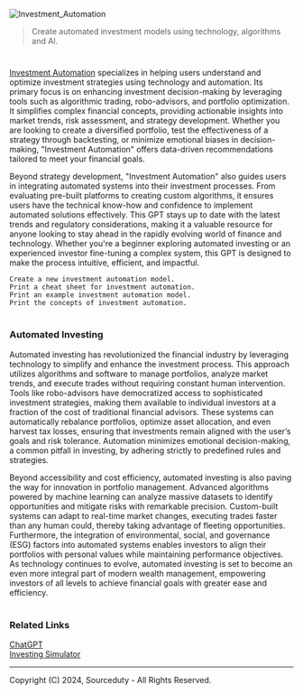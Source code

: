 ![Investment_Automation](https://github.com/user-attachments/assets/6080128e-bf72-471d-8cb1-422ddc9a4986)

> Create automated investment models using technology, algorithms and AI.
#

[Investment Automation](https://chatgpt.com/g/g-67522b22a9408191ad3c5af4547636c2-investment-automation) specializes in helping users understand and optimize investment strategies using technology and automation. Its primary focus is on enhancing investment decision-making by leveraging tools such as algorithmic trading, robo-advisors, and portfolio optimization. It simplifies complex financial concepts, providing actionable insights into market trends, risk assessment, and strategy development. Whether you are looking to create a diversified portfolio, test the effectiveness of a strategy through backtesting, or minimize emotional biases in decision-making, "Investment Automation" offers data-driven recommendations tailored to meet your financial goals.

Beyond strategy development, "Investment Automation" also guides users in integrating automated systems into their investment processes. From evaluating pre-built platforms to creating custom algorithms, it ensures users have the technical know-how and confidence to implement automated solutions effectively. This GPT stays up to date with the latest trends and regulatory considerations, making it a valuable resource for anyone looking to stay ahead in the rapidly evolving world of finance and technology. Whether you're a beginner exploring automated investing or an experienced investor fine-tuning a complex system, this GPT is designed to make the process intuitive, efficient, and impactful.

```
Create a new investment automation model.
Print a cheat sheet for investment automation.
Print an example investment automation model.
Print the concepts of investment automation.
```

#
### Automated Investing

Automated investing has revolutionized the financial industry by leveraging technology to simplify and enhance the investment process. This approach utilizes algorithms and software to manage portfolios, analyze market trends, and execute trades without requiring constant human intervention. Tools like robo-advisors have democratized access to sophisticated investment strategies, making them available to individual investors at a fraction of the cost of traditional financial advisors. These systems can automatically rebalance portfolios, optimize asset allocation, and even harvest tax losses, ensuring that investments remain aligned with the user’s goals and risk tolerance. Automation minimizes emotional decision-making, a common pitfall in investing, by adhering strictly to predefined rules and strategies.

Beyond accessibility and cost efficiency, automated investing is also paving the way for innovation in portfolio management. Advanced algorithms powered by machine learning can analyze massive datasets to identify opportunities and mitigate risks with remarkable precision. Custom-built systems can adapt to real-time market changes, executing trades faster than any human could, thereby taking advantage of fleeting opportunities. Furthermore, the integration of environmental, social, and governance (ESG) factors into automated systems enables investors to align their portfolios with personal values while maintaining performance objectives. As technology continues to evolve, automated investing is set to become an even more integral part of modern wealth management, empowering investors of all levels to achieve financial goals with greater ease and efficiency.

#
### Related Links

[ChatGPT](https://github.com/sourceduty/ChatGPT)
<br>
[Investing Simulator](https://github.com/sourceduty/Investing_Simulator)

***
Copyright (C) 2024, Sourceduty - All Rights Reserved.
